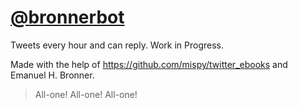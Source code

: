 # [@bronnerbot](https://twitter.com/bronnerbot)

Tweets every hour and can reply. Work in Progress.

Made with the help of https://github.com/mispy/twitter_ebooks and Emanuel H. Bronner.

> All-one! All-one! All-one!
